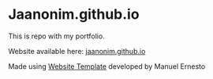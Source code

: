 # Jaanonim.github.io

This is repo with my portfolio.

Website available here: [jaanonim.github.io](https://jaanonim.github.io)

Made using [Website Template](https://astro-modern-personal-website.netlify.app/) developed by Manuel Ernesto
